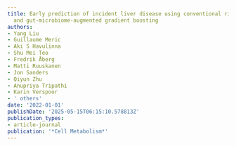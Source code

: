 ```yaml
---
title: Early prediction of incident liver disease using conventional risk factors
  and gut-microbiome-augmented gradient boosting
authors:
- Yang Liu
- Guillaume Meric
- Aki S Havulinna
- Shu Mei Teo
- Fredrik Åberg
- Matti Ruuskanen
- Jon Sanders
- Qiyun Zhu
- Anupriya Tripathi
- Karin Verspoor
- ' others'
date: '2022-01-01'
publishDate: '2025-05-15T06:15:10.578813Z'
publication_types:
- article-journal
publication: '*Cell Metabolism*'
---
```

